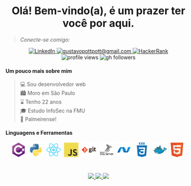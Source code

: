 <h1 align="center">Olá! Bem-vindo(a), é um prazer ter você por aqui.</h1>

<!--div align="center">
	<img
	  src="https://github.com/gupdelf/gupdelf/blob/main/1500x500.jfif"
	  alt="chill image bw japan lake"
	  style="display: absolute; margin: 0 auto; height: 200px">
</div-->

> *Conecte-se comigo:*

<div id="badges" align="center">
  	<a href="https://www.linkedin.com/in/gustavopottdelfino/">
		<img src="https://img.shields.io/badge/gustavopottdelfino-blue?logo=linkedin&style=flat-square" alt="LinkedIn"/>
  	</a>
	<a href="mailto:gustavopottpott@gmail.com">
		<img src="https://img.shields.io/badge/Gmail-D14836?style=flat-square&logo=gmail&logoColor=white" alt="gustavopottpott@gmail.com" tittle="gustavopottpott@gmail.com"/>
	</a>
	<a href="https://www.hackerrank.com/gustavopottpott">
		<img src="https://img.shields.io/badge/-Hackerrank-2EC866?style=flat-square&logo=HackerRank&logoColor=white" alt="HackerRank"/>
  	</a>
	<br/>
	<img src="https://komarev.com/ghpvc/?username=gupdelf&style=flat-square&color=blue" alt="profile views"/>
	<img src="https://img.shields.io/github/followers/gupdelf.svg?style=social&label=Follow&maxAge=2592000" alt="gh followers"/>
</div>

#### Um pouco mais sobre mim

> 💻 Sou desenvolvedor web <br/>
> 🏙 Moro em São Paulo <br/>
> ⌛ Tenho 22 anos <br/>
> 🎓 Estudo InfoSec na FMU <br/>
> 🐽 Palmeirense! <br/>

#### Linguagens e Ferramentas

<div align="center">
	<img src="https://github.com/devicons/devicon/blob/master/icons/csharp/csharp-original.svg"  title="C# - Aprendendo o básico" alt="csharp" width="40" height="40"/>&nbsp;
	<img src="https://github.com/devicons/devicon/blob/master/icons/python/python-original.svg" title="Python - Tenho conhecimento básico" **alt="Python" width="40" height="40"/>&nbsp;
	<img src="https://github.com/devicons/devicon/blob/master/icons/react/react-original.svg" title="React - Tenho conhecimento básico" alt="React" width="40" height="40"/>&nbsp;
	<img src="https://github.com/devicons/devicon/blob/master/icons/javascript/javascript-original.svg" title="JavaScript - Tenho conhecimento básico" alt="JavaScript" width="40" height="40"/>&nbsp;
	<img src="https://github.com/devicons/devicon/blob/master/icons/git/git-original-wordmark.svg" title="Git - Tenho bastante contato" **alt="Git" width="40" height="40"/>&nbsp;
	<img src="https://github.com/devicons/devicon/blob/master/icons/microsoftsqlserver/microsoftsqlserver-plain-wordmark.svg"  title="SQL - Tenho conhecimento básico" alt="SQL" width="40" height="40"/>&nbsp;
	<img src="https://github.com/devicons/devicon/blob/master/icons/dot-net/dot-net-original.svg"  title=".NET 6.0 - Aprendendo o básico" alt="dotnet" width="40" height="40"/>&nbsp;
	<img src="https://github.com/devicons/devicon/blob/master/icons/css3/css3-plain-wordmark.svg"  title="CSS3 - Tenho bom conhecimento" alt="CSS" width="40" height="40"/>&nbsp;
	<img src="https://github.com/devicons/devicon/blob/master/icons/docker/docker-original.svg"  title="Docker - Aprendendo o básico" alt="docker" width="40" height="40"/>&nbsp;
	<img src="https://github.com/devicons/devicon/blob/master/icons/html5/html5-original.svg" title="HTML5 - Tenho bom conhecimento" alt="HTML" width="40" height="40"/>&nbsp;
</div>

<div align="center">

  <h1></h1>
	<a href="https://github.com/gupdelf">
	<img height="180em" src="https://github-readme-stats.vercel.app/api?username=gupdelf&show_icons=true&theme=dark&include_all_commits=true&count_private=true"/>
	<img height="180em" src="https://github-readme-stats.vercel.app/api/top-langs/?username=gupdelf&layout=compact&langs_count=7&theme=dark"/>
	<img height="180em" src="https://github-readme-streak-stats.herokuapp.com?user=gupdelf&theme=dark&hide_border=false&locale=pt-br&date_format=j%20M%5B%20Y%5D"/>
	</a>
</div>
	

